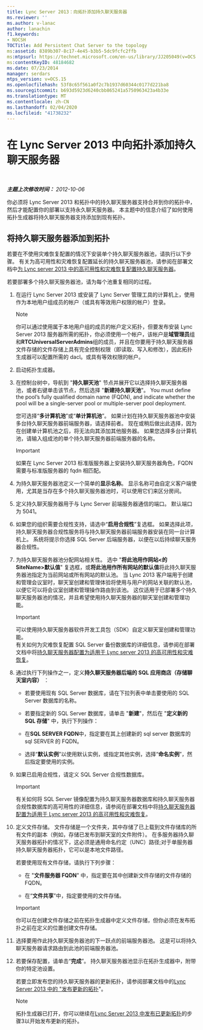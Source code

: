 ```yaml
---
title: Lync Server 2013：向拓扑添加持久聊天服务器
ms.reviewer: ''
ms.author: v-lanac
author: lanachin
f1.keywords:
- NOCSH
TOCTitle: Add Persistent Chat Server to the topology
ms:assetid: 8389b307-8c17-4e45-b3b5-5dc9fcfc2ffb
ms:mtpsurl: https://technet.microsoft.com/en-us/library/JJ205049(v=OCS.15)
ms:contentKeyID: 48184682
ms.date: 07/23/2014
manager: serdars
mtps_version: v=OCS.15
ms.openlocfilehash: 53f8c65f561a0f2c7b1937d60344c0177d221ba8
ms.sourcegitcommit: b693d5923d6240cbb865241a5750963423a4b33e
ms.translationtype: MT
ms.contentlocale: zh-CN
ms.lasthandoff: 02/04/2020
ms.locfileid: "41738232"
---
```

<div data-xmlns="http://www.w3.org/1999/xhtml">

<div class="topic" data-xmlns="http://www.w3.org/1999/xhtml" data-msxsl="urn:schemas-microsoft-com:xslt" data-cs="http://msdn.microsoft.com/en-us/">

<div data-asp="http://msdn2.microsoft.com/asp">

# <a name="add-persistent-chat-server-to-the-topology-in-lync-server-2013"></a>在 Lync Server 2013 中向拓扑添加持久聊天服务器

</div>

<div id="mainSection">

<div id="mainBody">

<span> </span>

_**主题上次修改时间：** 2012-10-06_

你必须将 Lync Server 2013 和拓扑中的持久聊天服务器支持合并到你的拓扑中，然后才能配置你的部署以支持永久聊天服务器。 本主题中的信息介绍了如何使用拓扑生成器将持久聊天服务器支持添加到现有拓扑。

<div>

## <a name="to-add-persistent-chat-server-to-a-topology"></a>将持久聊天服务器添加到拓扑

若要在不使用灾难恢复配置的情况下安装单个持久聊天服务器池，请执行以下步骤。 有关为高可用性和灾难恢复配置延长的持久聊天服务器池，请参阅在部署文档中[为 Lync server 2013 中的高可用性和灾难恢复配置持久聊天服务器](lync-server-2013-configuring-persistent-chat-server-for-high-availability-and-disaster-recovery.md)。

若要部署多个持久聊天服务器池，请为每个池重复相同的过程。

1.  在运行 Lync Server 2013 或安装了 Lync Server 管理工具的计算机上，使用作为本地用户组成员的帐户（或具有等效用户权限的帐户）登录。
    
    <div>
    

    > [!NOTE]  
    > 你可以通过使用属于本地用户组的成员的帐户定义拓扑，但要发布安装 Lync Server 2013 服务器所需的拓扑，你必须使用一个帐户，该帐户是<STRONG>域管理员</STRONG>组和<STRONG>RTCUniversalServerAdmins</STRONG>组的成员，并且在你要用于持久聊天服务器文件存储的文件存储上具有完全控制权限（即读取、写入和修改），因此拓扑生成器可以配置所需的 dacl。或具有等效权限的帐户。

    
    </div>

2.  启动拓扑生成器。

3.  在控制台树中，导航到 "**持久聊天池**" 节点并展开它以选择持久聊天服务器池，或者右键单击该节点，然后选择 "**新建持久聊天池**"。 You must define the pool’s fully qualified domain name (FQDN), and indicate whether the pool will be a single-server pool or multiple-server pool deployment.
    
    您可选择“**多计算机池**”或“**单计算机池**”。 如果计划在持久聊天服务器池中安装多台持久聊天服务器前端服务器，请选择前者。 现在或稍后做出此选择，因为在创建单计算机池之后，将无法向其添加其他服务器。 如果您选择多台计算机池，请输入组成池的单个持久聊天服务器前端服务器的名称。
    
    <div>
    

    > [!IMPORTANT]  
    > 如果在 Lync Server 2013&nbsp;标准版服务器上安装持久聊天服务器角色，FQDN 需要与标准版服务器的 fqdn 相匹配。

    
    </div>

4.  为持久聊天服务器池定义一个简单的**显示名称**。 显示名称可由自定义客户端使用，尤其是当存在多个持久聊天服务器池时，可以使用它们来区分房间。

5.  定义持久聊天服务器用于与 Lync Server 前端服务器通信的端口。 默认端口为 5041。

6.  如果您的组织需要合规性支持，请选中“**启用合规性**”复选框。 如果选择此项，持久聊天服务器合规性服务将与持久聊天服务器前端服务器安装在同一台计算机上。 系统将提示你选择 SQL Server 后端服务器，以便在以后持续聊天服务器合规性。

7.  为持久聊天服务器池分配网站相关性。 选中 "**将此池用作网站\<的 SiteName\>默认值**" 复选框，或**将此池用作所有网站的默认值**将此持久聊天服务器池指定为当前网站或所有网站的默认池。 当 Lync 2013 客户端用于创建和管理会议室时，聊天室创建和管理体验将使用与用户的网站关联的默认池，以便它可以将会议室创建和管理操作路由到该池。 这仅适用于已部署多个持久聊天服务器池的情况，并且希望使用持久聊天服务器的聊天室创建和管理功能。
    
    <div>
    

    > [!IMPORTANT]  
    > 可以使用持久聊天服务器软件开发工具包（SDK）自定义聊天室创建和管理功能。<BR>有关如何为灾难恢复配置 SQL Server 备份数据库的详细信息，请参阅在部署文档中将<A href="lync-server-2013-configuring-persistent-chat-server-for-high-availability-and-disaster-recovery.md">持久聊天服务器配置为适用于 Lync server 2013 的高可用性和灾难恢复</A>。

    
    </div>

8.  通过执行下列操作之一，定义**持久聊天服务器后端的 SQL 应用商店（存储聊天室内容）** ：
    
      - 若要使用现有 SQL Server 数据库，请在下拉列表中单击要使用的 SQL Server 数据库的名称。
    
      - 若要指定新的 SQL Server 数据库，请单击 "**新建**"，然后在 "**定义新的 SQL 存储**" 中，执行下列操作：
    
    <!-- end list -->
    
      - 在**SQL SERVER FQDN**中，指定要在其上创建新的 sql server 数据库的 sql SERVER 的 FQDN。
    
      - 选择“**默认实例**”以使用默认实例，或指定其他实例，选择“**命名实例**”，然后指定要使用的实例。

9.  如果已启用合规性，请定义 SQL Server 合规性数据库。
    
    <div>
    

    > [!IMPORTANT]  
    > 有关如何将 SQL Server 镜像配置为持久聊天服务器数据库和持久聊天服务器合规性数据库的高可用性的详细信息，请参阅在部署文档中将<A href="lync-server-2013-configuring-persistent-chat-server-for-high-availability-and-disaster-recovery.md">持久聊天服务器配置为适用于 Lync server 2013 的高可用性和灾难恢复</A>。

    
    </div>

10. 定义文件存储。 文件存储是一个文件夹，其中存储了已上载到文件存储库的所有文件的副本（例如，存储已发布到聊天室的文件附件）。 在多服务器持久聊天服务器拓扑的情况下，这必须是通用命名约定（UNC）路径;对于单服务器持久聊天服务器拓扑，它可以是本地文件路径。
    
    若要使用现有文件存储，请执行下列步骤：
    
      - 在 "**文件服务器 FQDN**" 中，指定要在其中创建新文件存储的文件存储的 FQDN。
    
      - 在“**文件共享**”中，指定要使用的文件存储。
    
    <div>
    

    > [!IMPORTANT]  
    > 你可以在创建文件存储之前在拓扑生成器中定义文件存储，但你必须在发布拓扑之前在定义的位置创建文件存储。

    
    </div>

11. 选择要用作此持久聊天服务器池的下一跃点的前端服务器池。 这是可以将持久聊天服务器请求路由到此池的前端服务器池。

12. 若要保存配置，请单击“**完成**”。 持久聊天服务器池显示在拓扑生成器中，附带你的特定池设置。
    
    若要立即发布您的持久聊天服务器的更新拓扑，请参阅部署文档中的[Lync Server 2013 中的 "发布更新的拓扑](lync-server-2013-publish-the-updated-topology.md)"。
    
    <div>
    

    > [!NOTE]  
    > 拓扑生成器已打开，你可以继续在<A href="lync-server-2013-publish-the-updated-topology.md">Lync Server 2013 中发布已更新拓扑</A>的步骤3以开始发布更新的拓扑。

    
    </div>

</div>

</div>

<span> </span>

</div>

</div>

</div>

